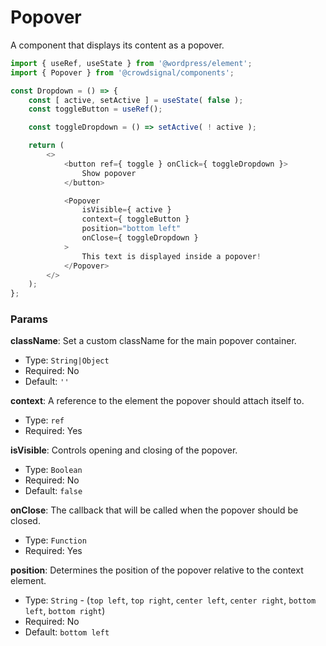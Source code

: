 # Popover

A component that displays its content as a popover.

```javascript
import { useRef, useState } from '@wordpress/element';
import { Popover } from '@crowdsignal/components';

const Dropdown = () => {
	const [ active, setActive ] = useState( false );
	const toggleButton = useRef();

	const toggleDropdown = () => setActive( ! active );

	return (
		<>
			<button ref={ toggle } onClick={ toggleDropdown }>
				Show popover
			</button>

			<Popover
				isVisible={ active }
				context={ toggleButton }
				position="bottom left"
				onClose={ toggleDropdown }
			>
				This text is displayed inside a popover!
			</Popover>
		</>
	);
};
```

### Params

**className**: Set a custom className for the main popover container.

- Type: `String|Object`
- Required: No
- Default: `''`

**context**: A reference to the element the popover should attach itself to.

- Type: `ref`
- Required: Yes

**isVisible**: Controls opening and closing of the popover.

- Type: `Boolean`
- Required: No
- Default: `false`

**onClose**: The callback that will be called when the popover should be closed.

- Type: `Function`
- Required: Yes

**position**: Determines the position of the popover relative to the context element.

- Type: `String` - (`top left`, `top right`, `center left`, `center right`, `bottom left`, `bottom right`)
- Required: No
- Default: `bottom left`
